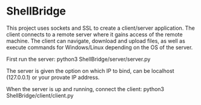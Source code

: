# ShellBridge

This project uses sockets and SSL to create a client/server application. The client connects to a remote server where it gains access of the remote machine. The client can navigate, download and upload files, as well as execute commands for Windows/Linux depending on the OS of the server. 

First run the server:
python3 ShellBridge/server/server.py

The server is given the option on which IP to bind, can be localhost (127.0.0.1) or your provate IP address.

When the server is up and running, connect the client:
python3 ShellBridge/client/client.py
